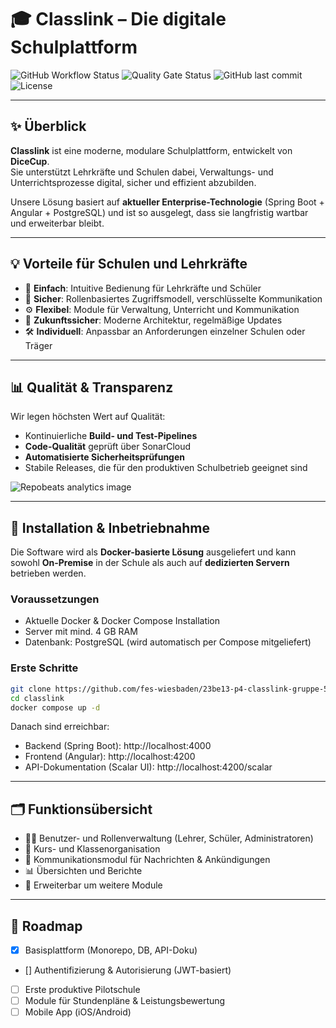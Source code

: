 # 🎓 Classlink – Die digitale Schulplattform

![GitHub Workflow Status](https://img.shields.io/github/actions/workflow/status/fes-wiesbaden/23be13-p4-classlink-gruppe-5-dice-cup/ci.yml?branch=master&logo=github&style=flat-square)
![Quality Gate Status](https://sonarcloud.io/api/project_badges/measure?project=fes-wiesbaden_23be13-p4-classlink-gruppe-5-dice-cup&metric=alert_status)
![GitHub last commit](https://img.shields.io/github/last-commit/fes-wiesbaden/23be13-p4-classlink-gruppe-5-dice-cup?style=flat-square&logo=git)
![License](https://img.shields.io/badge/Lizenz-Proprietär-blue?style=flat-square)

---

## ✨ Überblick
**Classlink** ist eine moderne, modulare Schulplattform, entwickelt von **DiceCup**.  
Sie unterstützt Lehrkräfte und Schulen dabei, Verwaltungs- und Unterrichtsprozesse digital, sicher und effizient abzubilden.

Unsere Lösung basiert auf **aktueller Enterprise-Technologie** (Spring Boot + Angular + PostgreSQL) und ist so ausgelegt, dass sie langfristig wartbar und erweiterbar bleibt.

---

## 💡 Vorteile für Schulen und Lehrkräfte
- 🎯 **Einfach**: Intuitive Bedienung für Lehrkräfte und Schüler
- 🔐 **Sicher**: Rollenbasiertes Zugriffsmodell, verschlüsselte Kommunikation
- ⚙️ **Flexibel**: Module für Verwaltung, Unterricht und Kommunikation
- 🚀 **Zukunftssicher**: Moderne Architektur, regelmäßige Updates
- 🛠️ **Individuell**: Anpassbar an Anforderungen einzelner Schulen oder Träger

---

## 📊 Qualität & Transparenz
Wir legen höchsten Wert auf Qualität:
- Kontinuierliche **Build- und Test-Pipelines**
- **Code-Qualität** geprüft über SonarCloud
- **Automatisierte Sicherheitsprüfungen**
- Stabile Releases, die für den produktiven Schulbetrieb geeignet sind

![Repobeats analytics image](https://repobeats.axiom.co/api/embed/34f6a6fdfc1c7a23a64b44f3c896e1962349d270.svg)

---

## 🚀 Installation & Inbetriebnahme
Die Software wird als **Docker-basierte Lösung** ausgeliefert und kann sowohl **On-Premise** in der Schule als auch auf **dedizierten Servern** betrieben werden.

### Voraussetzungen
- Aktuelle Docker & Docker Compose Installation
- Server mit mind. 4 GB RAM
- Datenbank: PostgreSQL (wird automatisch per Compose mitgeliefert)

### Erste Schritte
```bash
git clone https://github.com/fes-wiesbaden/23be13-p4-classlink-gruppe-5-dice-cup.git
cd classlink
docker compose up -d
```

Danach sind erreichbar:
- Backend (Spring Boot): http://localhost:4000
- Frontend (Angular): http://localhost:4200
- API-Dokumentation (Scalar UI): http://localhost:4200/scalar

---

## 🗂️ Funktionsübersicht
- 👩‍🏫 Benutzer- und Rollenverwaltung (Lehrer, Schüler, Administratoren)
- 📝 Kurs- und Klassenorganisation
- 📢 Kommunikationsmodul für Nachrichten & Ankündigungen
- 📊 Übersichten und Berichte
- 🔧 Erweiterbar um weitere Module

---

## 📅 Roadmap
- [x] Basisplattform (Monorepo, DB, API-Doku)
- [] Authentifizierung & Autorisierung (JWT-basiert)
- [ ] Erste produktive Pilotschule
- [ ] Module für Stundenpläne & Leistungsbewertung
- [ ] Mobile App (iOS/Android)  
